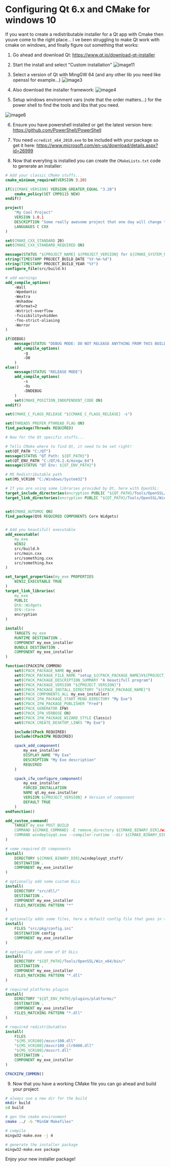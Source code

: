 
# Configuring Qt 6.x and CMake for windows 10

If you want to create a redistributable installer for a Qt app with Cmake then youve come to the right place...
I ve been struggling to make Qt work with cmake on windows, and finally figure out something that works:

1. Go ahead and download Qt: https://www.qt.io/download-qt-installer

2. Start the install and select "Custom installation"
![image11](https://user-images.githubusercontent.com/885349/217992198-8587b938-438a-4fba-b6b0-8fc6ec2a407f.png)

3. Select a version of Qt with MingGW 64 (and any other lib you need like openssl for example...)
![image3](https://user-images.githubusercontent.com/885349/217992374-8b137718-4583-46d8-bd69-e93e802c326c.png)

4. Also download the installer framework:
![image4](https://user-images.githubusercontent.com/885349/217992570-2a8536c9-13b0-4995-81f2-6f6038f0f8bb.png)

5. Setup windows environment vars (note that the order matters...) for the power shell to find the tools and libs that you need.

![image6](https://user-images.githubusercontent.com/885349/217992632-485c96f9-5caa-4475-bf85-33698c600212.png)

6. Ensure you have powershell installed or get the latest version here: https://github.com/PowerShell/PowerShell

7. You need `vcredist_x64_2010.exe` to be included with your package so get it here: https://www.microsoft.com/en-us/download/details.aspx?id=26999

8. Now that everyting is installed you can create the `CMakeLists.txt` code to generate an installer:
```cmake
# Add your classic CMake stuffs...
cmake_minimum_required(VERSION 3.20)

if(${CMAKE_VERSION} VERSION_GREATER_EQUAL "3.20")
	cmake_policy(SET CMP0115 NEW)
endif()

project(
	"My Cool Project"
	VERSION 1.0.1
	DESCRIPTION "Some really awesome project that one day will change the world..."
	LANGUAGES C CXX
)

set(CMAKE_CXX_STANDARD 20)
set(CMAKE_CXX_STANDARD_REQUIRED ON)

message(STATUS "${PROJECT_NAME} ${PROJECT_VERSION} for ${CMAKE_SYSTEM_NAME} ${CMAKE_SYSTEM_PROCESSOR}")
string(TIMESTAMP PROJECT_BUILD_DATE "%Y-%m-%d")
string(TIMESTAMP PROJECT_BUILD_YEAR "%Y")
configure_file(src/build.h)

# add warnings
add_compile_options(
	-Wall
	-Wpedantic
	-Wextra
	-Wshadow
	-Wformat=2
	-Wstrict-overflow
	-fvisibility=hidden
	-fno-strict-aliasing
	-Werror
)

if(DEBUG)
	message(STATUS "DEBUG MODE: DO NOT RELEASE ANYTHING FROM THIS BUILD!")
	add_compile_options(
		-g
		-O0
	)
else()
	message(STATUS "RELEASE MODE")
	add_compile_options(
		-s
		-Os
		-DNDEBUG
	)
	set(CMAKE_POSITION_INDEPENDENT_CODE ON)
endif()

set(CMAKE_C_FLAGS_RELEASE "${CMAKE_C_FLAGS_RELEASE} -s")

set(THREADS_PREFER_PTHREAD_FLAG ON)
find_package(Threads REQUIRED)

# Now for the Qt specific stuffs...

# Tells CMake where to find Qt, it need to be set right!
set(QT_PATH "C:/QT")
message(STATUS "QT Path: ${QT_PATH}")
set(QT_ENV_PATH "C:/QT/6.2.4/mingw_64")
message(STATUS "QT Env: ${QT_ENV_PATH}")

# MS Redistributable path
set(MS_VCR100 "C:/Windows/System32")

# If you are using some libraries provided by Qt, here with OpenSSL:
target_include_directories(encryption PUBLIC "${QT_PATH}/Tools/OpenSSL/Win_x64/include")
target_link_directories(encryption PUBLIC "${QT_PATH}/Tools/OpenSSL/Win_x64/lib" "${QT_PATH}/Tools/OpenSSL/Win_x64/bin")


set(CMAKE_AUTOMOC ON)
find_package(Qt6 REQUIRED COMPONENTS Core Widgets)


# Add you beautifull executable
add_executable(
	my_exe
	WIN32
	src/build.h
	src/main.cxx
	src/something.cxx
	src/something.hxx
)

set_target_properties(my_exe PROPERTIES
	WIN32_EXECUTABLE TRUE
)
target_link_libraries(
	my_exe
	PUBLIC
	Qt6::Widgets
	Qt6::Core
	encryption
)

install(
	TARGETS my_exe
	RUNTIME DESTINATION .
	COMPONENT my_exe_installer
	BUNDLE DESTINATION .
	COMPONENT my_exe_installer
)

function(CPACKIFW_COMMON)
	set(CPACK_PACKAGE_NAME my_exe)
	set(CPACK_PACKAGE_FILE_NAME "setup_${CPACK_PACKAGE_NAME}V${PROJECT_VERSION}")
	set(CPACK_PACKAGE_DESCRIPTION_SUMMARY "A beautifull program")
	set(CPACK_PACKAGE_VERSION "${PROJECT_VERSION}")
	set(CPACK_PACKAGE_INSTALL_DIRECTORY "${CPACK_PACKAGE_NAME}")
	set(CPACK_COMPONENTS_ALL my_exe_installer)
	set(CPACK_IFW_PACKAGE_START_MENU_DIRECTORY "My Exe")
	set(CPACK_IFW_PACKAGE_PUBLISHER "Fred")
	set(CPACK_GENERATOR IFW)
	set(CPACK_IFW_VERBOSE ON)
	set(CPACK_IFW_PACKAGE_WIZARD_STYLE Classic)
	set(CPACK_CREATE_DESKTOP_LINKS "My Exe")

	include(CPack REQUIRED)
	include(CPackIFW REQUIRED)

	cpack_add_component(
		my_exe_installer
		DISPLAY_NAME "My Exe"
		DESCRIPTION "My Exe description"
		REQUIRED
	)

	cpack_ifw_configure_component(
		my_exe_installer
		FORCED_INSTALLATION
		NAME qt.my_exe.installer
		VERSION ${PROJECT_VERSION} # Version of component
		DEFAULT TRUE
	)
endfunction()

add_custom_command(
	TARGET my_exe POST_BUILD
	COMMAND ${CMAKE_COMMAND} -E remove_directory ${CMAKE_BINARY_DIR}/windeployqt_stuff
	COMMAND windeployqt.exe --compiler-runtime --dir ${CMAKE_BINARY_DIR}/windeployqt_stuff $<TARGET_FILE:my_exe>
)

# some required Qt components
install(
	DIRECTORY ${CMAKE_BINARY_DIR}/windeployqt_stuff/
	DESTINATION .
	COMPONENT my_exe_installer
)

# optionally add some custom DLLs
install(
	DIRECTORY "src/dll/"
	DESTINATION .
	COMPONENT my_exe_installer
	FILES_MATCHING PATTERN "*"
)

# optionally adds some files, here a default config file that goes in the config directory
install(
	FILES "src/pkg/config.ini"
	DESTINATION config
	COMPONENT my_exe_installer
)

# optionally add some of Qt DLLs
install(
	DIRECTORY "${QT_PATH}/Tools/OpenSSL/Win_x64/bin/"
	DESTINATION .
	COMPONENT my_exe_installer
	FILES_MATCHING PATTERN "*.dll"
)

# required platforms plugins
install(
	DIRECTORY "${QT_ENV_PATH}/plugins/platforms/"
	DESTINATION .
	COMPONENT my_exe_installer
	FILES_MATCHING PATTERN "*.dll"
)

# required redistributables
install(
	FILES
	"${MS_VCR100}/msvcr100.dll"
	"${MS_VCR100}/msvcr100_clr0400.dll"
	"${MS_VCR100}/msvcrt.dll"
	DESTINATION .
	COMPONENT my_exe_installer
)

CPACKIFW_COMMON()

```

9. Now that you have a working CMake file you can go ahead and build your project:
```sh
# always use a new dir for the build
mkdir build
cd build

# gen the cmake environment
cmake ../ -G "MinGW Makefiles"

# compile
mingw32-make.exe -j 4

# generate the installer package
mingw32-make.exe package
```

Enjoy your new installer package!
